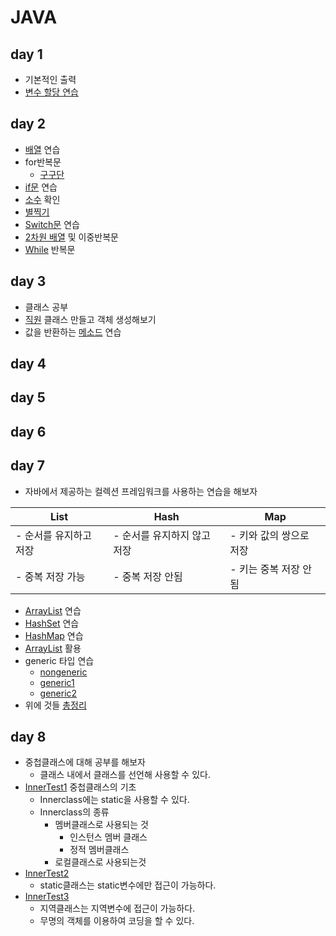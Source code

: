 # JAVA

## day 1

* 기본적인 출력 
* [변수 할당 연습](./day1/src/day1_test/VariableTest.java)

## day 2

* [배열](./day2/src/day2/ArrayTest.java) 연습
* for반복문 
  * [구구단](./day2/src/day2/GugudanTest.java)
* [if문](./day2/src/day2/IfTest.java) 연습
* [소수](./day2/src/day2/PrimeNumberTest.java) 확인
* [별찍기](./day2/src/day2/StarTest.java)
* [Switch문](./day2/src/day2/SwitchTest.java) 연습
* [2차원 배열](./day2/src/day2/TwoArrayTest.java) 및 이중반복문
* [While](./day2/src/day2/WhileTest.java) 반복문

## day 3

* 클래스 공부
* [직원](./day3/src/day3/EmployeeTest.java) 클래스 만들고 객체 생성해보기
* 값을 반환하는 [메소드](./day3/src/day3/ReturnTypeTest.java) 연습

## day 4



## day 5

## day 6

## day 7

* 자바에서 제공하는 컬렉션 프레임워크를 사용하는 연습을 해보자

| List                   | Hash                        | Map                     |
| ---------------------- | --------------------------- | ----------------------- |
| - 순서를 유지하고 저장 | - 순서를 유지하지 않고 저장 | - 키와 값의 쌍으로 저장 |
| - 중복 저장 가능       | - 중복 저장 안됨            | - 키는 중복 저장 안됨   |



* [ArrayList](./day7/src/day7/ArrayListTest.java) 연습
* [HashSet](./day7/src/day7/HashSetTest.java) 연습
* [HashMap](./day7/src/day7/PhoneMapTest.java) 연습
* [ArrayList](./day7/src/day7/SameSentenceTest.java) 활용
* generic 타입 연습
  * [nongeneric](./day7/src/nongeneric/GenericTest.java)
  * [generic1](./day7/src/generic1/GenericTest.java)
  * [generic2](./day7/src/generic2/GenericTest.java)
* 위에 것들 [총정리](./day7/src/day7/StudentMapTest.java)

## day 8

* 중첩클래스에 대해 공부를 해보자
  * 클래스 내에서 클래스를 선언해 사용할 수 있다.
* [InnerTest1](./day8/src/day8/InnerTest1.java) 중첩클래스의 기초
  * Innerclass에는 static을 사용할 수 있다.
  * Innerclass의 종류
    * 멤버클래스로 사용되는 것
      * 인스턴스 멤버 클래스
      * 정적 멤버클래스
    * 로컬클래스로 사용되는것
* [InnerTest2](./day8/src/day8/InnerTest2.java) 
  * static클래스는 static변수에만 접근이 가능하다.
* [InnerTest3](./day8/src/day8/InnerTest3.java) 
  * 지역클래스는 지역변수에 접근이 가능하다.
  * 무명의 객체를 이용하여 코딩을 할 수 있다.

